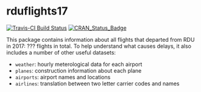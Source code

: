 # rduflights17

[![Travis-CI Build Status](https://travis-ci.org/triangle-r/rduflights17.svg?branch=master)](https://travis-ci.org/triangle-r/rduflights17)
[![CRAN_Status_Badge](http://www.r-pkg.org/badges/version/rduflights17)](https://cran.r-project.org/package=rduflights17)

This package contains information about all flights that departed from RDU in 2017: ??? flights in total. To help understand what causes delays, it also includes a number of other useful datasets:

* `weather`: hourly meterological data for each airport
* `planes`: construction information about each plane
* `airports`: airport names and locations
* `airlines`: translation between two letter carrier codes and names

